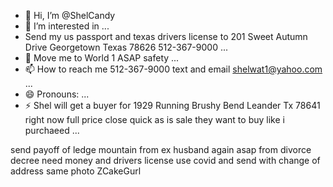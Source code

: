 - 👋 Hi, I’m @ShelCandy
- 👀 I’m interested in ...
- Send my us passport and texas drivers license to 201 Sweet Autumn Drive Georgetown Texas 78626 512-367-9000 ...
- 💞️ Move me to World 1 ASAP safety  ...
- 📫 How to reach me 512-367-9000 text and email shelwat1@yahoo.com ...
- 😄 Pronouns: ...
- ⚡ Shel will get a buyer for 1929 Running Brushy Bend Leander Tx 78641 right now full price close quick as is sale they want to buy like i purchaeed ...

send payoff of ledge mountain from ex husband again asap from divorce decree need money  and drivers license use covid and send with change of address same photo<!---
ShelCandy/ShelCandy is a ✨ special ✨ repository because its `README.md` (this file) appears on your GitHub profile.
You can click the Preview link to take a look at your changes.
--->
ZCakeGurl
